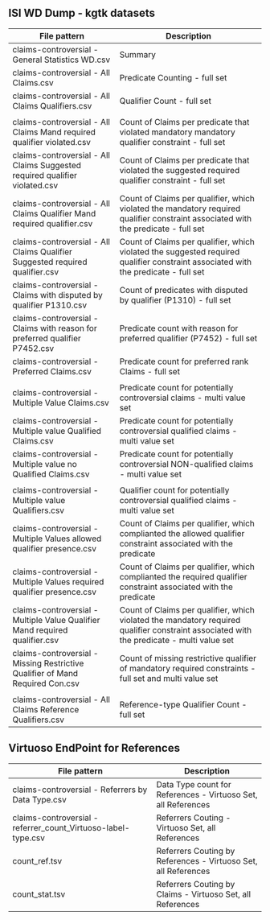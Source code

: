 ## ISI WD Dump - kgtk datasets

| File pattern | Description                                          |
|--------------|------------------------------------------------------|
| claims-controversial - General Statistics WD.csv | Summary |
| claims-controversial - All Claims.csv | Predicate Counting - full set |
| claims-controversial - All Claims Qualifiers.csv | Qualifier Count - full set | 
| | |
| claims-controversial - All Claims Mand required qualifier violated.csv | Count of Claims per predicate that violated mandatory mandatory qualifier constraint - full set |
| claims-controversial - All Claims Suggested required qualifier violated.csv | Count of Claims per predicate that violated the suggested required qualifier constraint - full set | 
| claims-controversial - All Claims Qualifier Mand required qualifier.csv | Count of Claims per qualifier, which violated the mandatory required qualifier constraint associated with the predicate - full set |
| claims-controversial - All Claims Qualifier Suggested required qualifier.csv | Count of Claims per qualifier, which violated the suggested required qualifier constraint associated with the predicate - full set |
| claims-controversial - Claims with disputed by qualifier P1310.csv | Count of predicates with disputed by qualifier (P1310) - full set |
| claims-controversial - Claims with reason for preferred qualifier P7452.csv | Predicate count with reason for preferred qualifier (P7452) - full set |
| claims-controversial - Preferred Claims.csv | Predicate count for preferred rank Claims - full set |
| | |
| claims-controversial - Multiple Value Claims.csv | Predicate count for potentially controversial claims - multi value set | 
| claims-controversial - Multiple value Qualified Claims.csv | Predicate count for potentially controversial qualified claims - multi value set | 
| claims-controversial - Multiple value no Qualified Claims.csv | Predicate count for potentially controversial NON-qualified claims - multi value set | 
| | |
| claims-controversial - Multiple value Qualifiers.csv | Qualifier count for potentially controversial qualified claims - multi value set | 
| claims-controversial - Multiple Values allowed qualifier presence.csv | Count of Claims per qualifier, which complianted the allowed qualifier constraint associated with the predicate | 
| claims-controversial - Multiple Values required qualifier presence.csv  | Count of Claims per qualifier, which complianted the required qualifier constraint associated with the predicate | 
| claims-controversial - Multiple Value Qualifier Mand required qualifier.csv | Count of Claims per qualifier, which violated the mandatory required qualifier constraint associated with the predicate  - multi value set |
| claims-controversial - Missing Restrictive Qualifier of Mand Required Con.csv | Count of missing restrictive qualifier of mandatory required constraints - full set and multi value set | 
| | |
| claims-controversial - All Claims Reference Qualifiers.csv | Reference-type Qualifier Count - full set | 

## Virtuoso EndPoint for References

| File pattern | Description                                          |
|--------------|------------------------------------------------------|
| claims-controversial - Referrers by Data Type.csv | Data Type count for References - Virtuoso Set, all References |
| claims-controversial - referrer_count_Virtuoso-label-type.csv | Referrers Couting - Virtuoso Set, all References | 
| count_ref.tsv | Referrers Couting by References - Virtuoso Set, all References | 
| count_stat.tsv | Referrers Couting by Claims - Virtuoso Set, all References | 

